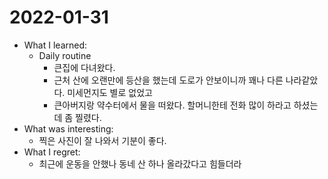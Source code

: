 # 2022-01-31

- What I learned: 
  - Daily routine
    - 큰집에 다녀왔다.
    - 근처 산에 오랜만에 등산을 했는데 도로가 안보이니까 꽤나 다른 나라같았다. 미세먼지도 별로 없었고
    - 큰아버지랑 약수터에서 물을 떠왔다. 할머니한테 전화 많이 하라고 하셨는데 좀 찔렸다.
- What was interesting: 
  - 찍은 사진이 잘 나와서 기분이 좋다.
- What I regret: 
  - 최근에 운동을 안했나 동네 산 하나 올라갔다고 힘들더라